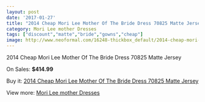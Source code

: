 ```yaml
---
layout: post
date: '2017-01-27'
title: "2014 Cheap Mori Lee Mother Of The Bride Dress 70825 Matte Jersey"
category: Mori Lee mother Dresses
tags: ["discount","matte","bride","gowns","cheap"]
image: http://www.neoformal.com/16248-thickbox_default/2014-cheap-mori-lee-mother-of-the-bride-dress-70825-matte-jersey.jpg
---
```

2014 Cheap Mori Lee Mother Of The Bride Dress 70825 Matte Jersey

On Sales: **$414.99**
<a href="https://www.neoformal.com/en/mori-lee-mother-dresses-2014/5422-2014-cheap-mori-lee-mother-of-the-bride-dress-70825-matte-jersey.html"><amp-img layout="responsive" width="600" height="600" src="//www.neoformal.com/16248-thickbox_default/2014-cheap-mori-lee-mother-of-the-bride-dress-70825-matte-jersey.jpg" alt="2014 Cheap Mori Lee Mother Of The Bride Dress 70825 Matte Jersey 0" /></a>
<a href="https://www.neoformal.com/en/mori-lee-mother-dresses-2014/5422-2014-cheap-mori-lee-mother-of-the-bride-dress-70825-matte-jersey.html"><amp-img layout="responsive" width="600" height="600" src="//www.neoformal.com/16250-thickbox_default/2014-cheap-mori-lee-mother-of-the-bride-dress-70825-matte-jersey.jpg" alt="2014 Cheap Mori Lee Mother Of The Bride Dress 70825 Matte Jersey 1" /></a>
<a href="https://www.neoformal.com/en/mori-lee-mother-dresses-2014/5422-2014-cheap-mori-lee-mother-of-the-bride-dress-70825-matte-jersey.html"><amp-img layout="responsive" width="600" height="600" src="//www.neoformal.com/16249-thickbox_default/2014-cheap-mori-lee-mother-of-the-bride-dress-70825-matte-jersey.jpg" alt="2014 Cheap Mori Lee Mother Of The Bride Dress 70825 Matte Jersey 2" /></a>

Buy it: [2014 Cheap Mori Lee Mother Of The Bride Dress 70825 Matte Jersey](https://www.neoformal.com/en/mori-lee-mother-dresses-2014/5422-2014-cheap-mori-lee-mother-of-the-bride-dress-70825-matte-jersey.html "2014 Cheap Mori Lee Mother Of The Bride Dress 70825 Matte Jersey")

View more: [Mori Lee mother Dresses](https://www.neoformal.com/en/64-mori-lee-mother-dresses-2014 "Mori Lee mother Dresses")